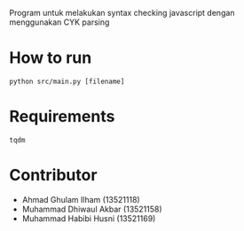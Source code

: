 Program untuk melakukan syntax checking javascript dengan menggunakan CYK parsing

# How to run
```
python src/main.py [filename]
```
# Requirements
```
tqdm
```
# Contributor
* Ahmad Ghulam Ilham (13521118)
* Muhammad Dhiwaul Akbar (13521158)
* Muhammad Habibi Husni	(13521169)
